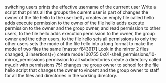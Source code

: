 switching users
prints the effective username of the currrent user
Write a script that prints all the groups the current user is part of
changes the owner of the file hello to the user betty
creates an empty file called hello
adds execute permission to the owner of the file hello
adds  execute permission to the owner and the group owner, and read permission to other users, to the file hello
adds execution permission to the owner, the group owner and the other users, to the file hello
sets all permissions to only the other users
sets the mode of the file hello into a long format
to make the mode of two files the same
[master f843917] Look in the mirror
 2 files changed, 3 insertions(+)
 create mode 100755 0x01-shell_permissions/10-mirror_permissions
permission to all subdirectories
create a directory called my_dir with permissions 751
changes the group owner to school for the file hello
 script that changes the owner to vincent and the group owner to staff for all the files and directories in the working directory.
